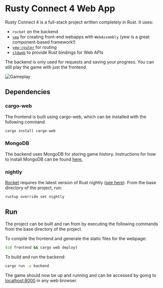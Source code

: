 # Rusty Connect 4 Web App
Rusty Connect 4 is a full-stack project written completely in Rust.
It uses:
- `rocket` on the backend
- [`yew`](https://yew.rs/) for creating front-end webapps with `WebAssembly` (yew is a great component-based framework!) 
- [`yew-router`](https://github.com/yewstack/yew_router) for routing 
- [`stdweb`]( https://github.com/koute/stdweb) to provide Rust bindings for Web APIs

The backend is only used for requests and saving your progress. You can still play the game with just the frontend. 

![Gameplay](img/connect4.png)

## Dependencies

### cargo-web

The frontend is built using cargo-web, which can be installed with the following command.

```bash
cargo install cargo-web
```

### MongoDB

The backend uses MongoDB for storing game history. Instructions for how to install MongoDB can be found [here.](https://docs.mongodb.com/manual/installation/)

### nightly
[Rocket](https://rocket.rs/) requires the latest version of Rust nightly ([see here](https://rocket.rs/v0.4/guide/getting-started/)).
From the base directory of the project, run:
```bash
rustup override set nightly
```

## Run

The project can be built and ran from by executing the following commands from the base directory of the project.

To compile the frontend and generate the static files for the webpage:
```bash
(cd frontend && cargo web deploy)
```

To build and run the backend:
```bash
cargo run -p backend
```

The game should now be up and running and can be accessed by going to [localhost:8000](http://localhost:8000) in any web browser.

